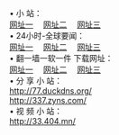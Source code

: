 &#8226; 小 站：<br />
<a href="http://77.duckdns.org/" target="_blank">网址一</a>
　<a href="http://337.zyns.com/" target="_blank">网址二</a>
　<a href="http://33.404.mn/" target="_blank">网址三</a>
　<br />
&#8226; 24小时-全球要闻：<br /> 
<a href="http://77.duckdns.org/read/go/n1.html" target="_blank">网址一</a>
　<a href="http://337.zyns.com/read/go/n1.html" target="_blank">网址二</a>
　<a href="http://33.404.mn/read/go/n1.html" target="_blank">网址三</a>
　<br />
&#8226; 翻一墙一软一件 下载网址：<br /> 
<a href="http://77.duckdns.org/read/go/f1.html" target="_blank">网址一</a>
　<a href="http://337.zyns.com/read/go/f2.html" target="_blank">网址二</a>
　<a href="http://33.404.mn/read/go/f3.html" target="_blank">网址三</a>
<br />
&#8226; 分 享 小 站：<br />
<a href="http://77.duckdns.org/" target="_blank">http://77.duckdns.org/</a><br />
<a href="http://337.zyns.com/" target="_blank">http://337.zyns.com/</a><br />
&#8226; 视 频 小 站：<br />
<a href="http://33.404.mn/" target="_blank">http://33.404.mn/</a><br />
